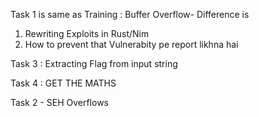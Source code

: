 Task 1 is same as Training : Buffer Overflow-
Difference is 
1. Rewriting Exploits in Rust/Nim
2. How to prevent that Vulnerabity pe report likhna hai

Task 3 : Extracting Flag from input string 

Task 4 : GET THE MATHS 

Task 2 - SEH Overflows
